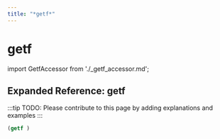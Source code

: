 ```yaml
---
title: "*getf*"
---
```


# getf

import GetfAccessor from './_getf_accessor.md';

<GetfAccessor />

## Expanded Reference: getf

:::tip
TODO: Please contribute to this page by adding explanations and examples
:::

```lisp
(getf )
```
